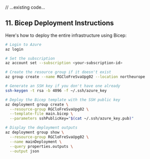 // ...existing code...

## 11. Bicep Deployment Instructions

Here's how to deploy the entire infrastructure using Bicep:

```bash
# Login to Azure
az login

# Set the subscription
az account set --subscription <your-subscription-id>

# Create the resource group if it doesn't exist
az group create --name RGCloFreSvaUpg02 --location northeurope

# Generate an SSH key if you don't have one already
ssh-keygen -t rsa -b 4096 -f ~/.ssh/azure_key

# Deploy the Bicep template with the SSH public key
az deployment group create \
  --resource-group RGCloFreSvaUpg02 \
  --template-file main.bicep \
  --parameters sshPublicKey="$(cat ~/.ssh/azure_key.pub)"

# Display the deployment outputs
az deployment group show \
  --resource-group RGCloFreSvaUpg02 \
  --name mainDeployment \
  --query properties.outputs \
  --output json